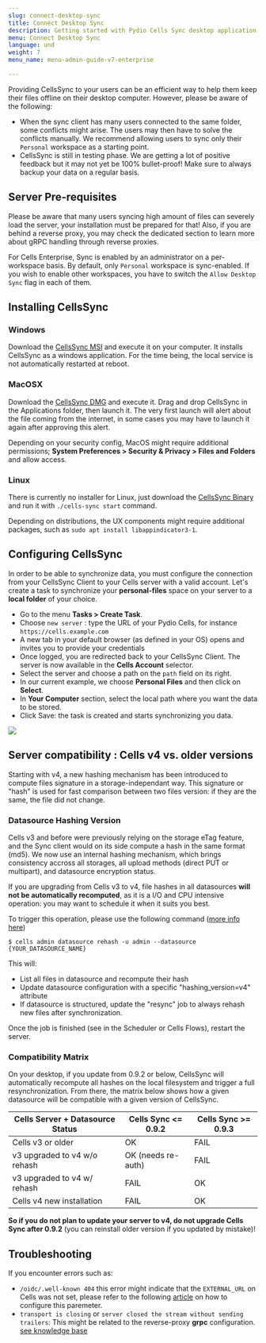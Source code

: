 ```yaml
---
slug: connect-desktop-sync
title: Connect Desktop Sync
description: Getting started with Pydio Cells Sync desktop application.
menu: Connect Desktop Sync
language: und
weight: 7
menu_name: menu-admin-guide-v7-enterprise

---
```

Providing CellsSync to your users can be an efficient way to help them keep their files offline on their desktop computer.  However, please be aware of the following:  

- When the sync client has many users connected to the same folder, some conflicts might arise. The users may then have to solve the conflicts manually. We recommend allowing users to sync only their `Personal` workspace as a starting point.
- CellsSync is still in testing phase. We are getting a lot of positive feedback but it may not yet be 100% bullet-proof! Make sure to always backup your data on a regular basis.

## Server Pre-requisites

Please be aware that many users syncing high amount of files can severely load the server, your installation must be prepared for that! Also, if you are behind a reverse proxy, you may check the dedicated section to learn more about gRPC handling through reverse proxies.

For Cells Enterprise, Sync is enabled by an administrator on a per-workspace basis. By default, only `Personal` workspace is sync-enabled. If you wish to enable other workspaces, you have to switch the `Allow Desktop Sync` flag in each of them.

## Installing CellsSync

### Windows

Download the [CellsSync MSI](https://download.pydio.com/latest/cells-sync/release/{latest}/windows-amd64/CellsSync-{latest}.msi) and execute it on your computer. It installs CellsSync as a windows application. For the time being, the local service is not automatically restarted at reboot.

### MacOSX

Download the [CellsSync DMG](https://download.pydio.com/latest/cells-sync/release/{latest}/darwin-amd64/CellsSync-{latest}.dmg) and execute it. Drag and drop CellsSync in the Applications folder, then launch it. The very first launch will alert about the file coming from the internet, in some cases you may have to launch it again after approving this alert.

Depending on your security config, MacOS might require additional permissions; **System Preferences > Security & Privacy > Files and Folders** and allow access.

### Linux

There is currently no installer for Linux, just download the [CellsSync Binary](https://download.pydio.com/latest/cells-sync/release/{latest}/linux-amd64/cells-sync) and run it with `./cells-sync start` command.

Depending on distributions, the UX components might require additional packages, such as `sudo apt install libappindicator3-1`.

## Configuring CellsSync

In order to be able to synchronize data, you must configure the connection from your CellsSync Client to your Cells server with a valid account. Let's create a task to synchronize your **personal-files** space on your server to a **local folder** of your choice.

- Go to the menu **Tasks > Create Task**.
- Choose `new server` : type the URL of your Pydio Cells, for instance `https://cells.example.com`
- A new tab in your default browser (as defined in your OS) opens and invites you to provide your credentials
- Once logged, you are redirected back to your CellsSync Client. The server is now available in the **Cells Account** selector.
- Select the server and choose a path on the `path` field on its right.
- In our current example, we choose **Personal Files** and then click on **Select**.
- In **Your Computer** section, select the local path where you want the data to be stored.
- Click Save: the task is created and starts synchronizing you data.

![](../images/1_quick_start/cells_sync_basic.gif)

## Server compatibility : Cells v4 vs. older versions

Starting with v4, a new hashing mechanism has been introduced to compute files signature in a storage-independant way. This signature or "hash" is used for fast comparison between two files version: if they are the same, the file did not change. 

### Datasource Hashing Version

Cells v3 and before were previously relying on the storage eTag feature, and the Sync client would on its side compute a hash in the same format (md5). We now use an internal hashing mechanism, which brings consistency accross all storages, all upload methods (direct PUT or multipart), and datasource encryption status. 

If you are upgrading from Cells v3 to v4, file hashes in all datasources **will not be automatically recomputed**, as it is a I/O and CPU intensive operation: you may want to schedule it when it suits you best. 

To trigger this operation, please use the following command ([more info here](https://docs.pydio.com/cells-v4/developer-guide/command-line-reference/cells-binary/cells-admin-datasource-rehash/)) 

```
$ cells admin datasource rehash -u admin --datasource {YOUR_DATASOURCE_NAME}
```

This will:
 
 - List all files in datasource and recompute their hash
 - Update datasource configuration with a specific "hashing_version=v4" attribute
 - If datasource is structured, update the "resync" job to always rehash new files after synchronization. 

Once the job is finished (see in the Scheduler or Cells Flows), restart the server.

### Compatibility Matrix

On your desktop, if you update from 0.9.2 or below, CellsSync will automatically recompute all hashes on the local filesystem and trigger a full resynchronization. From there, the matrix below shows how a given datasource will be compatible with a given version of CellsSync.

| Cells Server + Datasource Status | Cells Sync <= 0.9.2 | Cells Sync >= 0.9.3 | 
|----------------------------------|---------------------|---------------------|
| Cells v3 or older                | OK                  | FAIL                |
| v3 upgraded to v4 w/o rehash     | OK (needs re-auth)  | FAIL                |
| v3 upgraded to v4 w/ rehash      | FAIL                | OK                  |
| Cells v4 new installation        | FAIL                | OK                  |

**So if you do not plan to update your server to v4, do not upgrade Cells Sync after 0.9.2** (you can reinstall older version if you updated by mistake)!

## Troubleshooting

If you encounter errors such as:

- `/oidc/.well-known 404` this error might indicate that the `EXTERNAL_URL` on Cells was not set, please refer to the following [article](https://docs.pydio.com/cells-v4/admin-guide/run-cells-in-production/configuring-cells-urls/configure-cells-with-a-reverse-proxy/) on how to configure this paremeter.
- `transport is closing` or `server closed the stream without sending trailers`: This might be related to the reverse-proxy **grpc** configuration. [see knowledge base](https://docs.pydio.com/cells-v4/knowledge-base/deployment/index/)